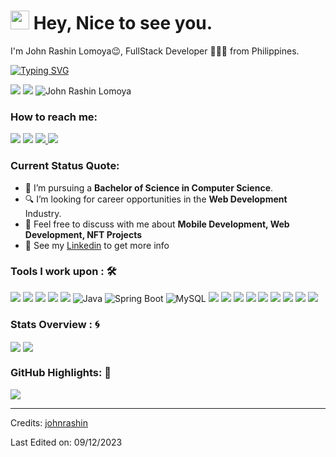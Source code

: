 <h1><img src="https://emojis.slackmojis.com/emojis/images/1531849430/4246/blob-sunglasses.gif?1531849430" width="30"/> Hey, Nice to see you.</h1>

I'm John Rashin Lomoya😉, FullStack Developer 👨🏻‍💻 from Philippines. 

[![Typing SVG](https://readme-typing-svg.herokuapp.com?color=%2349F707&lines=I'm+John+Rashin+Lomoya+22+years+old;FullStack+Developer;Software+Engineer)](https://git.io/typing-svg)

[![](https://img.shields.io/badge/Gmail-lomoyajohnrashin@gmail.com-red)](mailto:lomoyajohnrashin@gmail.com) [![](https://img.shields.io/badge/Linkedin-John%20Rashin%20Lomoya-blue)](www.linkedin.com/in/john-rashin-lomoya-482397196/)
<img src="https://komarev.com/ghpvc/?username=your-github-john-rashin&style=flat-square" alt="John Rashin Lomoya" /> 

### How to reach me: 
<a href="mailto: lomoyajohnrashin@gmail.com"> 
<img src="https://img.shields.io/badge/-lomoyajohnrashin@gmail.com-7B83EB?&style=for-the-badge&logo=Microsoft-outlook&logoColor=white" ></a>  
<a href="https://www.instagram.com/johnrashin/"> 
  <img src="https://img.shields.io/badge/@johnrashin-%23E4405F.svg?&style=for-the-badge&logo=instagram&logoColor=white"></a>  <a href="https://www.linkedin.com/in/johnrashin/"> 
    <img src="https://img.shields.io/badge/johnrashin-%230077B5.svg?&style=for-the-badge&logo=linkedin&logoColor=white" >
<img src="https://img.shields.io/badge/johnrashin.github.io-%2312100E.svg?&style=for-the-badge&logo=github&logoColor=white"></a>

### Current Status Quote:

- 💼 I’m pursuing a <strong>Bachelor of Science in Computer Science</strong>.
- 🔍 I’m looking for career opportunities in the <strong>Web Development</strong> Industry.
- 💬 Feel free to discuss with me about <strong>Mobile Development, Web Development, NFT Projects</strong>
- 👀 See my [Linkedin](https://www.linkedin.com/public-profile/settings?trk=d_flagship3_profile_self_view_public_profile/) to get more info

### Tools I work upon : 🛠

<img src="https://img.shields.io/badge/html5-%23E34F26.svg?style=for-the-badge&logo=html5&logoColor=white">   <img src="https://img.shields.io/badge/css3%20-%2314354C.svg?&style=for-the-badge&logo=css3&logoColor=white">   <img src="https://img.shields.io/badge/javascript%20-%23323330.svg?&style=for-the-badge&logo=javascript&logoColor=%23F7DF1E"> <img src="https://img.shields.io/badge/PHP%20-%23777BB4.svg?&style=for-the-badge&logo=php&logoColor=white">   <img src="https://img.shields.io/badge/react-%2320232a.svg?style=for-the-badge&logo=react&logoColor=%2361DAFB"> <img src="https://img.shields.io/badge/java-%23ED8B00.svg?style=for-the-badge&logo=java&logoColor=white" alt="Java"> <img src="https://img.shields.io/badge/spring-boot-%236DB33F.svg?style=for-the-badge&logo=spring-boot&logoColor=white" alt="Spring Boot"> <img src="https://img.shields.io/badge/mysql-%23003C7C.svg?style=for-the-badge&logo=mysql&logoColor=white" alt="MySQL">
 <img src="https://img.shields.io/badge/node.js%20-%23008CC1.svg?&style=for-the-badge&logo=node.js&logoColor=white"> <img src="https://img.shields.io/badge/mongodb%20-%2347A248svg?&style=for-the-badge&logo=mongodb&logoColor=white"> <img src="https://img.shields.io/badge/git%20-%23F05032.svg?&style=for-the-badge&logo=git&logoColor=white"/> <img src="https://img.shields.io/badge/VSCode-%23007ACC.svg?style=for-the-badge&logo=visual-studio-code&logoColor=white">
<img src="https://img.shields.io/badge/Firebase-%2302303A.svg?style=for-the-badge&logo=firebase&logoColor=white"> <img src="https://img.shields.io/badge/bootstrap-%23563D7C.svg?style=for-the-badge&logo=bootstrap&logoColor=white"> <img src="https://img.shields.io/badge/Canva-%2300C4CC.svg?style=for-the-badge&logo=Canva&logoColor=white"> <img src="https://img.shields.io/badge/figma-%23F24E1E.svg?style=for-the-badge&logo=figma&logoColor=white"> <img src="https://img.shields.io/badge/Flutter-%23025699.svg?style=for-badge&logo=Dart&logoColor=white">



### Stats Overview : :cyclone:
<img align="center" src="https://github-readme-stats.vercel.app/api?username=john-rashin&show_icons=true&count_private=true&hide=stars&include_all_commits=false&theme=material-palenight" />
<img align="center" src="https://github-profile-trophy.vercel.app/?username=john-rashin&theme=dracula&no-bg=true&row=1"/>


### GitHub Highlights: :blossom:
<a href="">
  <img align="center" src="https://github-readme-stats.vercel.app/api/top-langs/?username=john-rashin&langs_count=8&layout=compact&theme=material-palenight&hide=html,Tcl" />
</a>




-----
Credits: [johnrashin](https://github.com/john-rashin)

Last Edited on: 09/12/2023

